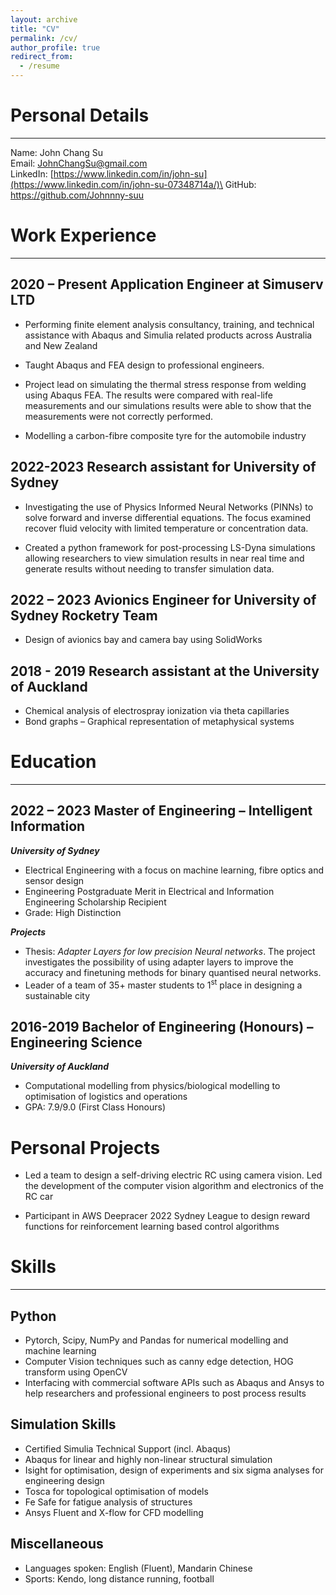 ```yaml
---
layout: archive
title: "CV"
permalink: /cv/
author_profile: true
redirect_from:
  - /resume
---
```


# Personal Details
---
Name: John Chang Su\
Email: <JohnChangSu@gmail.com>\
LinkedIn:
[https://www.linkedin.com/in/john-su](https://www.linkedin.com/in/john-su-07348714a/)\
GitHub: <https://github.com/Johnnny-suu>

# Work Experience
---
## 2020 – **Present** Application Engineer at Simuserv LTD

- Performing finite element analysis consultancy, training, and
  technical assistance with Abaqus and Simulia related products across
  Australia and New Zealand

- Taught Abaqus and FEA design to professional engineers.

<!-- -->

- Project lead on simulating the thermal stress response from welding
  using Abaqus FEA. The results were compared with real-life
  measurements and our simulations results were able to show that the
  measurements were not correctly performed.

- Modelling a carbon-fibre composite tyre for the automobile industry

##  2022-2023 Research assistant for University of Sydney

- Investigating the use of Physics Informed Neural Networks (PINNs) to
  solve forward and inverse differential equations. The focus examined
  recover fluid velocity with limited temperature or concentration data.

- Created a python framework for post-processing LS-Dyna simulations
  allowing researchers to view simulation results in near real time and
  generate results without needing to transfer simulation data.

## 2022 – 2023 Avionics Engineer for University of Sydney Rocketry Team

- Design of avionics bay and camera bay using SolidWorks

## 2018 - 2019 Research assistant at the University of Auckland

- Chemical analysis of electrospray ionization via theta capillaries
- Bond graphs – Graphical representation of metaphysical systems

# Education
---
## 2022 – 2023 Master of Engineering – Intelligent Information
***University of Sydney***

- Electrical Engineering with a focus on machine learning, fibre optics
  and sensor design
- Engineering Postgraduate Merit in Electrical and Information
  Engineering Scholarship Recipient
- Grade: High Distinction

 ***Projects***

- Thesis: *Adapter Layers for low precision Neural networks*. The
  project investigates the possibility of using adapter layers to
  improve the accuracy and finetuning methods for binary quantised
  neural networks.
- Leader of a team of 35+ master students to 1<sup>st</sup> place in designing
  a sustainable city

## 2016-2019 Bachelor of Engineering (Honours) – Engineering Science

***University of Auckland***

- Computational modelling from physics/biological modelling to
  optimisation of logistics and operations
- GPA: 7.9/9.0 (First Class Honours)

# Personal Projects

- Led a team to design a self-driving electric RC using camera vision.
  Led the development of the computer vision algorithm and electronics
  of the RC car

- Participant in AWS Deepracer 2022 Sydney League to design reward
  functions for reinforcement learning based control algorithms

# Skills
---
## Python

- Pytorch, Scipy, NumPy and Pandas for numerical modelling and machine
  learning
- Computer Vision techniques such as canny edge detection, HOG transform
  using OpenCV
- Interfacing with commercial software APIs such as Abaqus and Ansys to
  help researchers and professional engineers to post process results

## Simulation Skills

- Certified Simulia Technical Support (incl. Abaqus)
- Abaqus for linear and highly non-linear structural simulation
- Isight for optimisation, design of experiments and six sigma analyses
  for engineering design
- Tosca for topological optimisation of models
- Fe Safe for fatigue analysis of structures
- Ansys Fluent and X-flow for CFD modelling

## Miscellaneous

- Languages spoken: English (Fluent), Mandarin Chinese
- Sports: Kendo, long distance running, football
